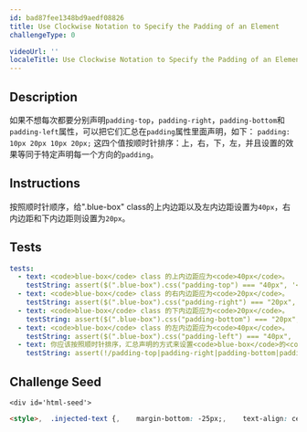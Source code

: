 ```yaml
---
id: bad87fee1348bd9aedf08826
title: Use Clockwise Notation to Specify the Padding of an Element
challengeType: 0

videoUrl: ''
localeTitle: Use Clockwise Notation to Specify the Padding of an Element
---
```


## Description
<section id='description'>
如果不想每次都要分别声明<code>padding-top</code>，<code>padding-right</code>，<code>padding-bottom</code>和<code>padding-left</code>属性，可以把它们汇总在<code>padding</code>属性里面声明，如下：
<code>padding: 10px 20px 10px 20px;</code>
这四个值按顺时针排序：上，右，下，左，并且设置的效果等同于特定声明每一个方向的<code>padding</code>。
</section>

## Instructions
<section id='instructions'>
按照顺时针顺序，给".blue-box" class的上内边距以及左内边距设置为<code>40px</code>，右内边距和下内边距则设置为<code>20px</code>。
</section>

## Tests
<section id='tests'>

```yml
tests:
  - text: <code>blue-box</code> class 的上内边距应为<code>40px</code>。
    testString: assert($(".blue-box").css("padding-top") === "40px", '<code>blue-box</code> class 的上内边距应为<code>40px</code>。');
  - text: <code>blue-box</code> class 的右内边距应为<code>20px</code>。
    testString: assert($(".blue-box").css("padding-right") === "20px", '<code>blue-box</code> class 的右内边距应为<code>40px</code>。');
  - text: <code>blue-box</code> class 的下内边距应为<code>20px</code>。
    testString: assert($(".blue-box").css("padding-bottom") === "20px", '<code>blue-box</code> class 的下内边距应为<code>20px</code>。');
  - text: <code>blue-box</code> class 的左内边距应为<code>40px</code>。
    testString: assert($(".blue-box").css("padding-left") === "40px", '<code>blue-box</code> class 的左内边距应为<code>40px</code>。');
  - text: 你应该按照顺时针排序，汇总声明的方式来设置<code>blue-box</code>的<code>padding</code>值。
    testString: assert(!/padding-top|padding-right|padding-bottom|padding-left/.test(code), '你应该按照顺时针排序，汇总声明的方式来设置<code>blue-box</code>的<code>padding</code>值。');

```

</section>

## Challenge Seed
<section id='challengeSeed'>

    <div id='html-seed'>
```html
<style>,  .injected-text {,    margin-bottom: -25px;,    text-align: center;,  },,  .box {,    border-style: solid;,    border-color: black;,    border-width: 5px;,    text-align: center;,  },,  .yellow-box {,    background-color: yellow;,    padding: 20px 40px 20px 40px;,  },  ,  .red-box {,    background-color: crimson;,    color: #fff;,    padding: 20px 40px 20px 40px;,  },,  .blue-box {,    background-color: blue;,    color: #fff;,  },</style>,<h5 class="injected-text">margin</h5>,,<div class="box yellow-box">,  <h5 class="box red-box">padding</h5>,  <h5 class="box blue-box">padding</h5>,</div>
```





</div>





</section>

              